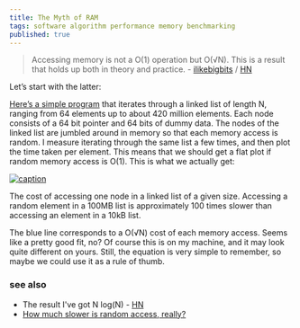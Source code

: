 ```yaml
---
title: The Myth of RAM
tags: software algorithm performance memory benchmarking
published: true
---
```

> Accessing memory is not a O(1) operation but O(√N). This is a result that holds up both in theory and practice. -  [ilikebigbits](http://www.ilikebigbits.com/blog/2014/4/21/the-myth-of-ram-part-i) / [HN](https://news.ycombinator.com/item?id=12383012)


Let’s start with the latter:
 
[Here’s a simple program](https://github.com/emilk/ram_bench) that iterates through a linked list of length N, ranging from 64 elements up to about 420 million elements. Each node consists of a 64 bit pointer and 64 bits of dummy data. The nodes of the linked list are jumbled around in memory so that each memory access is random. I measure iterating through the same list a few times, and then plot the time taken per element. This means that we should get a flat plot if random memory access is O(1). This is what we actually get:

[![caption](https://static1.squarespace.com/static/5354e693e4b066e96f71ee36/t/5354ed41e4b0a5b6402475c7/1398074690302/?format=1500w)]()

The cost of accessing one node in a linked list of a given size. Accessing a random element in a 100MB list is approximately 100 times slower than accessing an element in a 10kB list.

The blue line corresponds to a O(√N) cost of each memory access. Seems like a pretty good fit, no? Of course this is on my machine, and it may look quite different on yours. Still, the equation is very simple to remember, so maybe we could use it as a rule of thumb.

### see also
- The result I've got N log(N) - [HN](https://news.ycombinator.com/item?id=12385458)
- [	How much slower is random access, really?](https://news.ycombinator.com/item?id=44356385)